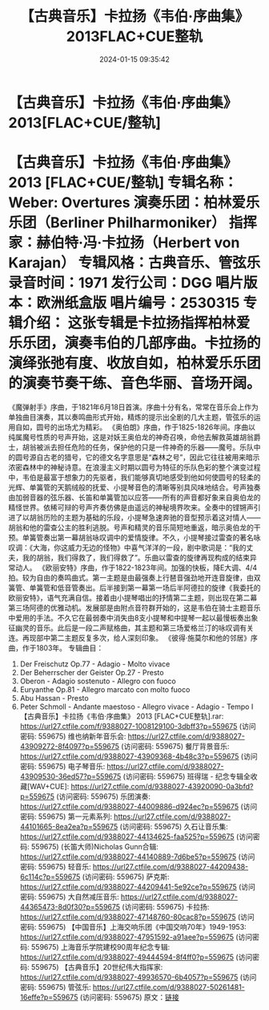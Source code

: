 ﻿---
title: 【古典音乐】卡拉扬《韦伯·序曲集》2013FLAC+CUE整轨
date: 2024-01-15 09:35:42
categories: 古典音乐、新世纪、纯音雅乐
tags: 纯音雅乐
---
# 【古典音乐】卡拉扬《韦伯·序曲集》2013[FLAC+CUE/整轨]

【古典音乐】卡拉扬《韦伯·序曲集》 2013 [FLAC+CUE/整轨]
专辑名称：Weber: Overtures
演奏乐团：柏林爱乐乐团（Berliner Philharmoniker）
指挥家：赫伯特·冯·卡拉扬（Herbert von Karajan）
专辑风格：古典音乐、管弦乐
录音时间：1971
发行公司：DGG
唱片版本：欧洲纸盒版
唱片编号：2530315
专辑介绍：
这张专辑是卡拉扬指挥柏林爱乐乐团，演奏韦伯的几部序曲。卡拉扬的演绎张弛有度、收放自如，柏林爱乐乐团的演奏节奏干练、音色华丽、音场开阔。
==========
《魔弹射手》序曲，于1821年6月18日首演。序曲十分有名，常常在音乐会上作为单独曲目演奏，其以奏鸣曲形式开始，精炼的提示出全剧的几大主题，管弦乐的运用自如，圆号的出场尤为精彩。
《奥伯朗》序曲，作于1825-1826年间。序曲以纯属魔号性质的号声开始，这是对妖王奥伯龙的神奇召唤，命他去解救英雄胡翁爵士，胡翁被派去担任危险的任务，保护他的只是一件神奇的乐器——魔号。乐队中的圆号源自古老的猎号，它的德文名字意思是“森林之号”，因此它往往被用来暗示浓密森林中的神秘诗意。在浪漫主义时期以圆号为特征的乐队色彩的整个演变过程中，韦伯是最富于想象力的先驱者，我们能够真切地感受到他如何使圆号的轻柔的光辉、单簧管的天鹅绒般的抚爱、小提琴音色的清晰等别具风味地结合。号声独奏由加弱音器的弦乐器、长笛和单簧管加以应答——所有的声音都好象来自奥伯龙的精怪世界。依稀可辩的号声齐奏仿佛是由遥远的神秘境界吹来。全奏中的铿锵声引进了以胡翁历险的主题为基础的乐段，小提琴急速奔驰的音型预示着这对情人——胡翁和他的雷查公主的胜利逃脱。号声和精灵的音乐简短地重返，暗示奥伯龙的干预。单簧管奏出第一幕胡翁咏叹调中的爱情旋律。不久，小提琴接过雷查的著名咏叹调：《大海，你这威力无边的怪物》中喜气洋洋的一段，剧中歌词是：“我的丈夫，我的胡翁，我们得救了，我们得救了”。乐曲以雷查的旋律再现构成的结束异常动人。
《欧丽安特》序曲，作于1822-1823年间。加强的快板，降E大调、4/4拍。较为自由的奏鸣曲式。第一主题是由最强奏上行琶音强劲地开连音旋律，由双簧管、单簧管和低音管奏出。后半接到第一幕第一场后半阿德拉的旋律《我委托的欧丽安特》，语气充满自信。接着由小提琴唱出的抒情第二主题，则出现在第二幕第三场阿德的优雅动机。发展部是由附点音符群开始的，这是韦伯在骑士主题音乐中爱用的手法。不久它在最弱奏中消失由8支小提琴和中提琴一起以最慢板奏出象征幽灵的音乐。此后是一段二声赋格曲，其主题和第三场爱格兰汀的咏叹调有关连。再现部中第二主题反复多次，给人深刻印象。
《彼得·施莫尔和他的邻居》序曲，作于1803年。
专辑曲目：
01. Der Freischutz Op.77 - Adagio - Molto vivace
02. Der Beherrscher der Geister Op.27 - Presto
03. Oberon - Adagio sostenuto - Allegro con fuoco
04. Euryanthe Op.81 - Allegro marcato con molto fuoco
05. Abu Hassan - Presto
06. Peter Schmoll - Andante maestoso - Allegro vivace - Adagio -
Tempo I
【古典音乐】卡拉扬《韦伯·序曲集》 2013 [FLAC+CUE整轨].rar: https://url27.ctfile.com/f/9388027-1008129100-3dbff3?p=559675
(访问密码: 559675)
维也纳新年音乐会: https://url27.ctfile.com/d/9388027-43909272-8f4097?p=559675
(访问密码: 559675)
餐厅背景音乐: https://url27.ctfile.com/d/9388027-43909368-4b48c3?p=559675
(访问密码: 559675)
电子琴音乐: https://url27.ctfile.com/d/9388027-43909530-36ed57?p=559675
(访问密码: 559675)
班得瑞 - 纪念专辑全收藏[WAV+CUE]: https://url27.ctfile.com/d/9388027-43920090-0a3bfd?p=559675
(访问密码: 559675)
乐团演奏: https://url27.ctfile.com/d/9388027-44009886-d924ec?p=559675
(访问密码: 559675)
第一元素系列: https://url27.ctfile.com/d/9388027-44101665-8ea2ea?p=559675
(访问密码: 559675)
久石让音乐集: https://url27.ctfile.com/d/9388027-44134625-faa525?p=559675
(访问密码: 559675)
(长笛大师)Nicholas Gunn合辑: https://url27.ctfile.com/d/9388027-44140889-7d6be5?p=559675
(访问密码: 559675)
轻音乐: https://url27.ctfile.com/d/9388027-44209438-6c114c?p=559675
(访问密码: 559675)
萨克斯: https://url27.ctfile.com/d/9388027-44209441-5e92ce?p=559675
(访问密码: 559675)
大自然减压音乐: https://url27.ctfile.com/d/9388027-44365473-8d0f30?p=559675
(访问密码: 559675)
卡拉扬: https://url27.ctfile.com/d/9388027-47148760-80cac8?p=559675
(访问密码: 559675)
【中国音乐】上海交响乐团《中国交响70年》1949-1953: https://url27.ctfile.com/d/9388027-47951592-a91aee?p=559675
(访问密码: 559675)
上海音乐学院建校90周年纪念专辑: https://url27.ctfile.com/d/9388027-49444594-8f4ff0?p=559675
(访问密码: 559675)
【古典音乐】20世纪伟大指挥家: https://url27.ctfile.com/d/9388027-49936570-6b4057?p=559675
(访问密码: 559675)
管弦乐: https://url27.ctfile.com/d/9388027-50261481-16effe?p=559675
(访问密码: 559675)
原文：[链接](https://blog.sina.com.cn/s/blog_1647c7e7601031480.html)
